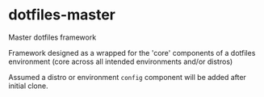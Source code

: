 # dotfiles-master

Master dotfiles framework

Framework designed as a wrapped for the 'core' components of a dotfiles environment (core across all intended environments and/or distros)

Assumed a distro or environment `config` component will be added after initial clone.
